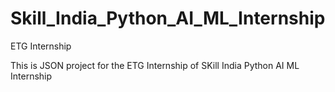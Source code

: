 # Skill_India_Python_AI_ML_Internship
ETG Internship

This is JSON project for the ETG Internship of SKill India Python AI ML Internship
